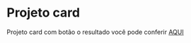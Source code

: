 # Projeto card
 Projeto card com botão o resultado você pode conferir <a href="https://caiopradodesouza.github.io/Projeto-card/">AQUI</a>
